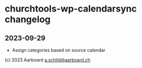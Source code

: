 # churchtools-wp-calendarsync changelog

## 2023-09-29
- Assign categories based on source calendar

(c) 2023 Aarboard a.schild@aarboard.ch
